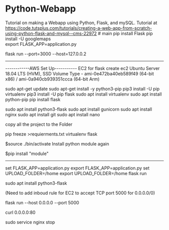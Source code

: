 # Python-Webapp
Tutorial on making a Webapp using Python, Flask, and mySQL. Tutorial at https://code.tutsplus.com/tutorials/creating-a-web-app-from-scratch-using-python-flask-and-mysql--cms-22972 
#   m a i n 
 
pip install Flask
pip install -U googlemaps  
export FLASK_APP=application.py

flask run --port=3000 --host=127.0.0.2

--------------------------------------
------------AWS Set Up-----------
EC2  for flask
create ec2 
Ubuntu Server 18.04 LTS (HVM), SSD Volume Type - ami-0e472ba40eb589f49 (64-bit x86) / ami-0a940cb939351ccca (64-bit Arm)

sudo apt-get update
sudo apt-get install -y python3-pip
pip3 install -U pip virtualenv
pip3 install -U pip flask
sudo apt install virtualenv
sudo apt install python-pip
pip install flask


sudo apt install python3-flask
sudo apt install gunicorn
sudo apt install nginx
sudo apt install git
sudo apt install nano

copy all the project to the Folder


pip freeze >requierments.txt
virtualenv flask

$source ./bin/activate
Install python module again

$pip install "module"

------
set FLASK_APP=application.py
export FLASK_APP=application.py
set UPLOAD_FOLDER=/home
export UPLOAD_FOLDER=/home
flask run

sudo apt install python3-flask


(Need to add inboud rule for EC2 to accept TCP  port 5000 for 0.0.0.0/0)

 flask run --host 0.0.0.0 --port 5000

curl 0.0.0.0:80

sudo service nginx stop

